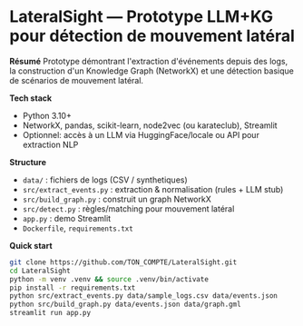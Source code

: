 # LateralSight — Prototype LLM+KG pour détection de mouvement latéral

**Résumé**
Prototype démontrant l'extraction d'événements depuis des logs, la construction d'un Knowledge Graph (NetworkX) et une détection basique de scénarios de mouvement latéral.

**Tech stack**
- Python 3.10+
- NetworkX, pandas, scikit-learn, node2vec (ou karateclub), Streamlit
- Optionnel: accès à un LLM via HuggingFace/locale ou API pour extraction NLP

**Structure**
- `data/` : fichiers de logs (CSV / synthetiques)
- `src/extract_events.py` : extraction & normalisation (rules + LLM stub)
- `src/build_graph.py` : construit un graph NetworkX
- `src/detect.py` : règles/matching pour mouvement latéral
- `app.py` : demo Streamlit
- `Dockerfile`, `requirements.txt`

**Quick start**
```bash
git clone https://github.com/TON_COMPTE/LateralSight.git
cd LateralSight
python -m venv .venv && source .venv/bin/activate
pip install -r requirements.txt
python src/extract_events.py data/sample_logs.csv data/events.json
python src/build_graph.py data/events.json data/graph.gml
streamlit run app.py
